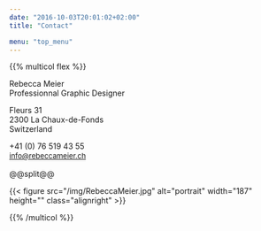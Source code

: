 ```yaml
---
date: "2016-10-03T20:01:02+02:00"
title: "Contact"

menu: "top_menu"
---
```


{{% multicol flex %}}

Rebecca Meier \
Professionnal Graphic Designer

Fleurs 31 \
2300 La Chaux-de-Fonds \
Switzerland

+41 (0) 76 519 43 55 \
<span style="font-size: 13px; line-height: 19px;">
[info@rebeccameier.ch](mailto:info@rebeccameier.ch)
</span>

@@split@@

{{< figure src="/img/RebeccaMeier.jpg" alt="portrait" width="187" height="" class="alignright" >}}

{{% /multicol %}}
